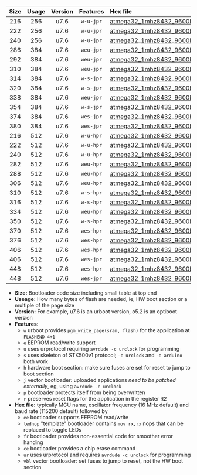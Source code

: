 |Size|Usage|Version|Features|Hex file|
|:-:|:-:|:-:|:-:|:--|
|216|256|u7.6|`w-u-jpr`|[atmega32_1mhz8432_9600bps_ur_vbl.hex](https://raw.githubusercontent.com/stefanrueger/urboot/main//atmega32_1mhz8432_9600bps_ur_vbl.hex)|
|222|256|u7.6|`w-u-jpr`|[atmega32_1mhz8432_9600bps_lednop_ur_vbl.hex](https://raw.githubusercontent.com/stefanrueger/urboot/main//atmega32_1mhz8432_9600bps_lednop_ur_vbl.hex)|
|240|256|u7.6|`w-u-jpr`|[atmega32_1mhz8432_9600bps_lednop_fr_ur_vbl.hex](https://raw.githubusercontent.com/stefanrueger/urboot/main//atmega32_1mhz8432_9600bps_lednop_fr_ur_vbl.hex)|
|286|384|u7.6|`weu-jpr`|[atmega32_1mhz8432_9600bps_ee_ur_vbl.hex](https://raw.githubusercontent.com/stefanrueger/urboot/main//atmega32_1mhz8432_9600bps_ee_ur_vbl.hex)|
|292|384|u7.6|`weu-jpr`|[atmega32_1mhz8432_9600bps_ee_lednop_ur_vbl.hex](https://raw.githubusercontent.com/stefanrueger/urboot/main//atmega32_1mhz8432_9600bps_ee_lednop_ur_vbl.hex)|
|310|384|u7.6|`weu-jpr`|[atmega32_1mhz8432_9600bps_ee_lednop_fr_ur_vbl.hex](https://raw.githubusercontent.com/stefanrueger/urboot/main//atmega32_1mhz8432_9600bps_ee_lednop_fr_ur_vbl.hex)|
|314|384|u7.6|`w-s-jpr`|[atmega32_1mhz8432_9600bps_vbl.hex](https://raw.githubusercontent.com/stefanrueger/urboot/main//atmega32_1mhz8432_9600bps_vbl.hex)|
|320|384|u7.6|`w-s-jpr`|[atmega32_1mhz8432_9600bps_lednop_vbl.hex](https://raw.githubusercontent.com/stefanrueger/urboot/main//atmega32_1mhz8432_9600bps_lednop_vbl.hex)|
|338|384|u7.6|`weu-jpr`|[atmega32_1mhz8432_9600bps_ee_lednop_fr_ce_ur_vbl.hex](https://raw.githubusercontent.com/stefanrueger/urboot/main//atmega32_1mhz8432_9600bps_ee_lednop_fr_ce_ur_vbl.hex)|
|354|384|u7.6|`w-s-jpr`|[atmega32_1mhz8432_9600bps_lednop_fr_vbl.hex](https://raw.githubusercontent.com/stefanrueger/urboot/main//atmega32_1mhz8432_9600bps_lednop_fr_vbl.hex)|
|374|384|u7.6|`wes-jpr`|[atmega32_1mhz8432_9600bps_ee_vbl.hex](https://raw.githubusercontent.com/stefanrueger/urboot/main//atmega32_1mhz8432_9600bps_ee_vbl.hex)|
|380|384|u7.6|`wes-jpr`|[atmega32_1mhz8432_9600bps_ee_lednop_vbl.hex](https://raw.githubusercontent.com/stefanrueger/urboot/main//atmega32_1mhz8432_9600bps_ee_lednop_vbl.hex)|
|216|512|u7.6|`w-u-hpr`|[atmega32_1mhz8432_9600bps_ur.hex](https://raw.githubusercontent.com/stefanrueger/urboot/main//atmega32_1mhz8432_9600bps_ur.hex)|
|222|512|u7.6|`w-u-hpr`|[atmega32_1mhz8432_9600bps_lednop_ur.hex](https://raw.githubusercontent.com/stefanrueger/urboot/main//atmega32_1mhz8432_9600bps_lednop_ur.hex)|
|240|512|u7.6|`w-u-hpr`|[atmega32_1mhz8432_9600bps_lednop_fr_ur.hex](https://raw.githubusercontent.com/stefanrueger/urboot/main//atmega32_1mhz8432_9600bps_lednop_fr_ur.hex)|
|282|512|u7.6|`weu-hpr`|[atmega32_1mhz8432_9600bps_ee_ur.hex](https://raw.githubusercontent.com/stefanrueger/urboot/main//atmega32_1mhz8432_9600bps_ee_ur.hex)|
|288|512|u7.6|`weu-hpr`|[atmega32_1mhz8432_9600bps_ee_lednop_ur.hex](https://raw.githubusercontent.com/stefanrueger/urboot/main//atmega32_1mhz8432_9600bps_ee_lednop_ur.hex)|
|306|512|u7.6|`weu-hpr`|[atmega32_1mhz8432_9600bps_ee_lednop_fr_ur.hex](https://raw.githubusercontent.com/stefanrueger/urboot/main//atmega32_1mhz8432_9600bps_ee_lednop_fr_ur.hex)|
|310|512|u7.6|`w-s-hpr`|[atmega32_1mhz8432_9600bps.hex](https://raw.githubusercontent.com/stefanrueger/urboot/main//atmega32_1mhz8432_9600bps.hex)|
|316|512|u7.6|`w-s-hpr`|[atmega32_1mhz8432_9600bps_lednop.hex](https://raw.githubusercontent.com/stefanrueger/urboot/main//atmega32_1mhz8432_9600bps_lednop.hex)|
|334|512|u7.6|`weu-hpr`|[atmega32_1mhz8432_9600bps_ee_lednop_fr_ce_ur.hex](https://raw.githubusercontent.com/stefanrueger/urboot/main//atmega32_1mhz8432_9600bps_ee_lednop_fr_ce_ur.hex)|
|350|512|u7.6|`w-s-hpr`|[atmega32_1mhz8432_9600bps_lednop_fr.hex](https://raw.githubusercontent.com/stefanrueger/urboot/main//atmega32_1mhz8432_9600bps_lednop_fr.hex)|
|370|512|u7.6|`wes-hpr`|[atmega32_1mhz8432_9600bps_ee.hex](https://raw.githubusercontent.com/stefanrueger/urboot/main//atmega32_1mhz8432_9600bps_ee.hex)|
|376|512|u7.6|`wes-hpr`|[atmega32_1mhz8432_9600bps_ee_lednop.hex](https://raw.githubusercontent.com/stefanrueger/urboot/main//atmega32_1mhz8432_9600bps_ee_lednop.hex)|
|406|512|u7.6|`wes-hpr`|[atmega32_1mhz8432_9600bps_ee_lednop_fr.hex](https://raw.githubusercontent.com/stefanrueger/urboot/main//atmega32_1mhz8432_9600bps_ee_lednop_fr.hex)|
|406|512|u7.6|`wes-jpr`|[atmega32_1mhz8432_9600bps_ee_lednop_fr_vbl.hex](https://raw.githubusercontent.com/stefanrueger/urboot/main//atmega32_1mhz8432_9600bps_ee_lednop_fr_vbl.hex)|
|448|512|u7.6|`wes-hpr`|[atmega32_1mhz8432_9600bps_ee_lednop_fr_ce.hex](https://raw.githubusercontent.com/stefanrueger/urboot/main//atmega32_1mhz8432_9600bps_ee_lednop_fr_ce.hex)|
|448|512|u7.6|`wes-jpr`|[atmega32_1mhz8432_9600bps_ee_lednop_fr_ce_vbl.hex](https://raw.githubusercontent.com/stefanrueger/urboot/main//atmega32_1mhz8432_9600bps_ee_lednop_fr_ce_vbl.hex)|

- **Size:** Bootloader code size including small table at top end
- **Useage:** How many bytes of flash are needed, ie, HW boot section or a multiple of the page size
- **Version:** For example, u7.6 is an urboot version, o5.2 is an optiboot version
- **Features:**
  + `w` urboot provides `pgm_write_page(sram, flash)` for the application at `FLASHEND-4+1`
  + `e` EEPROM read/write support
  + `u` uses urprotocol requiring `avrdude -c urclock` for programming
  + `s` uses skeleton of STK500v1 protocol; `-c urclock` and `-c arduino` both work
  + `h` hardware boot section: make sure fuses are set for reset to jump to boot section
  + `j` vector bootloader: uploaded applications *need to be patched externally*, eg, using `avrdude -c urclock`
  + `p` bootloader protects itself from being overwritten
  + `r` preserves reset flags for the application in the register R2
- **Hex file:** typically MCU name, oscillator frequency (16 MHz default) and baud rate (115200 default) followed by
  + `ee` bootloader supports EEPROM read/write
  + `lednop` "template" bootloader contains `mov rx,rx` nops that can be replaced to toggle LEDs
  + `fr` bootloader provides non-essential code for smoother error handing
  + `ce` bootloader provides a chip erase command
  + `ur` uses urprotocol and requires `avrdude -c urclock` for programming
  + `vbl` vector bootloader: set fuses to jump to reset, not the HW boot section
